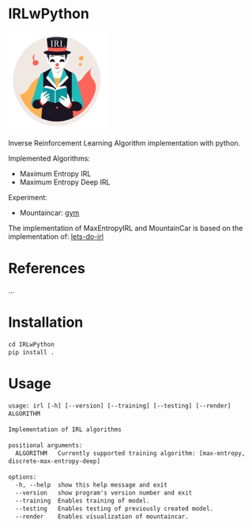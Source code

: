 # IRLwPython

<img src="logo/IRLwPython.png" width="200">

Inverse Reinforcement Learning Algorithm implementation with python.

Implemented Algorithms:
- Maximum Entropy IRL
- Maximum Entropy Deep IRL

Experiment:
- Mountaincar: [gym](https://www.gymlibrary.dev/environments/classic_control/mountain_car/)

The implementation of MaxEntropyIRL and MountainCar is based on the implementation of: 
[lets-do-irl](https://github.com/reinforcement-learning-kr/lets-do-irl/tree/master/mountaincar/maxent)

# References

...

# Installation

```commandline
cd IRLwPython
pip install .
```

# Usage

```commandline
usage: irl [-h] [--version] [--training] [--testing] [--render] ALGORITHM

Implementation of IRL algorithms

positional arguments:
  ALGORITHM   Currently supported training algorithm: [max-entropy, discrete-max-entropy-deep]

options:
  -h, --help  show this help message and exit
  --version   show program's version number and exit
  --training  Enables training of model.
  --testing   Enables testing of previously created model.
  --render    Enables visualization of mountaincar.
```

